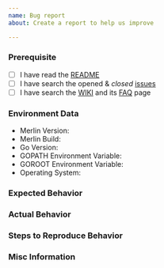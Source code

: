 ```yaml
---
name: Bug report
about: Create a report to help us improve

---
```


### Prerequisite
* [ ] I have read the [README](https://github.com/Ne0nd0g/merlin/blob/master/README.MD)
* [ ] I have search the opened & _closed_ [issues](https://github.com/Ne0nd0g/merlin/issues)
* [ ] I have search the [WIKI](https://github.com/Ne0nd0g/merlin/wiki) and its [FAQ](https://github.com/Ne0nd0g/merlin/wiki/FAQ) page
### Environment Data
* Merlin Version:
* Merlin Build:
* Go Version:
* GOPATH Environment Variable:
* GOROOT Environment Variable:
* Operating System:

### Expected Behavior

### Actual Behavior

### Steps to Reproduce Behavior

### Misc Information
